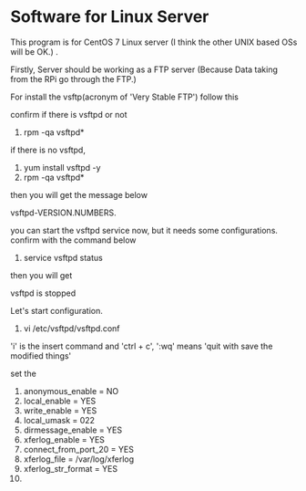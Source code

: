 
# Software for Linux Server

This program is for CentOS 7 Linux server (I think the other UNIX based OSs will be OK.) .

Firstly, Server should be working as a FTP server (Because Data taking from the RPi go through the FTP.)

For install the vsftp(acronym of 'Very Stable FTP') follow this

confirm if there is vsftpd or not

  1. rpm -qa vsftpd*
  
if there is no vsftpd,

  1.  yum install vsftpd -y
  2.  rpm -qa vsftpd*
  
then you will get the message below
  
  vsftpd-VERSION.NUMBERS.
 
you can start the vsftpd service now, but it needs some configurations.
confirm with the command below
  
  1.  service vsftpd status

then you will get

  vsftpd is stopped
  
Let's start configuration.
  
  1.  vi /etc/vsftpd/vsftpd.conf

'i' is the insert command and 'ctrl + c', ':wq' means 'quit with save the modified things'

set the

  1.  anonymous_enable = NO
  2.  local_enable = YES
  3.  write_enable = YES
  4.  local_umask = 022
  5.  dirmessage_enable = YES
  6.  xferlog_enable = YES
  7.  connect_from_port_20 = YES
  8.  xferlog_file = /var/log/xferlog
  9.  xferlog_str_format = YES
  10. 
